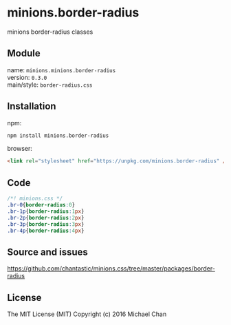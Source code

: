 # minions.border-radius
minions border-radius classes

## Module
name: `minions.minions.border-radius`  
version: `0.3.0`  
main/style: `border-radius.css`  

## Installation
npm:
```bash
npm install minions.border-radius
```

browser:
```html
<link rel="stylesheet" href="https://unpkg.com/minions.border-radius" />
```

## Code
```css
/*! minions.css */
.br-0{border-radius:0}
.br-1p{border-radius:1px}
.br-2p{border-radius:2px}
.br-3p{border-radius:3px}
.br-4p{border-radius:4px}

```

## Source and issues

https://github.com/chantastic/minions.css/tree/master/packages/border-radius

## License

The MIT License (MIT)
Copyright (c) 2016 Michael Chan